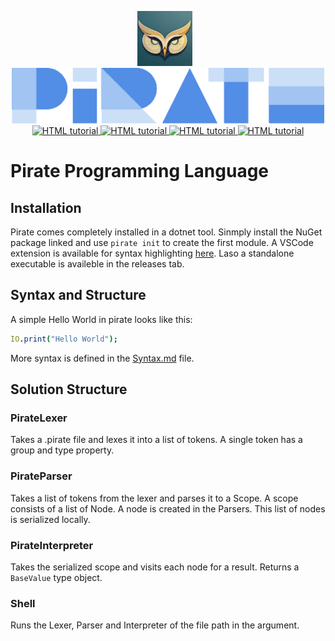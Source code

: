 <p align="center">
    <img height="88" src=".github/owllogo.jpg" alt="Material Bread logo" style="margin-right:10px;">
    <img width="500" src=".github/logo.png" alt="Material Bread logo">
    <br>
    <a href="https://www.nuget.org/packages/PirateLang.CLI">
        <img src="https://img.shields.io/nuget/v/PirateLang.CLI.svg" alt="HTML tutorial">
    </a>
    <a href="https://marketplace.visualstudio.com/items?itemName=joerivanarkel.piratelang">
        <img src="https://img.shields.io/visual-studio-marketplace/v/joerivanarkel.piratelang?label=VSCode%20Extension" alt="HTML tutorial">
    </a>
    <a href="https://github.com/joerivanarkel/PirateLang/actions/workflows/dotnet.yml">
        <img src="https://github.com/joerivanarkel/PirateLang/actions/workflows/dotnet.yml/badge.svg" alt="HTML tutorial">
    </a>
    <a href="https://github.com/piratelang/PirateLang/releases">
        <img src="https://img.shields.io/github/v/release/joerivanarkel/piratelang" alt="HTML tutorial">
    </a>
</p>

# Pirate Programming Language


## Installation
Pirate comes completely installed in a dotnet tool. Sinmply install the NuGet package linked and use `pirate init` to create the first module. A VSCode extension is available for syntax highlighting [here](https://github.com/joerivanarkel/PirateLang.VSCode). Laso a standalone executable is availeble in the releases tab.

## Syntax and Structure
A simple Hello World in pirate looks like this:
```nim
IO.print("Hello World");
```
More syntax is defined in the [Syntax.md](syntax.md) file.


## Solution Structure
### PirateLexer
Takes a .pirate file and lexes it into a list of tokens. A single token has a group and type property.

### PirateParser
Takes a list of tokens from the lexer and parses it to a Scope. A scope consists of a list of Node. A node is created in the Parsers. This list of nodes is serialized locally.

### PirateInterpreter
Takes the serialized scope and visits each node for a result. Returns a `BaseValue` type object.

### Shell
Runs the Lexer, Parser and Interpreter of the file path in the argument.

